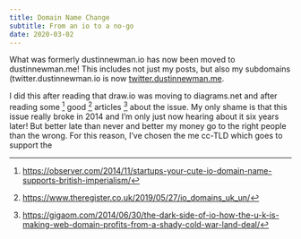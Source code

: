 ```yaml
---
title: Domain Name Change
subtitle: From an io to a no-go
date: 2020-03-02
---
```


What was formerly dustinnewman.io has now been moved to dustinnewman.me! This includes not just my posts, but also my subdomains (twitter.dustinnewman.io is now [twitter.dustinnewman.me](http://twitter.dustinnewman.me). 

I did this after reading that draw.io was moving to diagrams.net and after reading some [^1] good [^2] articles [^3] about the issue. My only shame is that this issue really broke in 2014 and I’m only just now hearing about it six years later! But better late than never and better my money go to the right people than the wrong. For this reason, I’ve chosen the me cc-TLD which goes to support the 

[^1]: https://observer.com/2014/11/startups-your-cute-io-domain-name-supports-british-imperialism/

[^2]: https://www.theregister.co.uk/2019/05/27/io_domains_uk_un/

[^3]: https://gigaom.com/2014/06/30/the-dark-side-of-io-how-the-u-k-is-making-web-domain-profits-from-a-shady-cold-war-land-deal/
